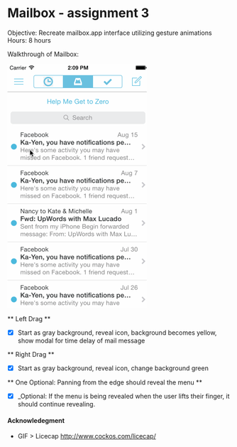 Mailbox - assignment 3
======================

Objective: Recreate mailbox.app interface utilizing gesture animations
Hours: 8 hours

Walkthrough of Mailbox:

![Video Walkthrough](walkthru.gif)

** Left Drag **
* [x] Start as gray background, reveal icon, background becomes yellow, show modal for time delay of mail message

** Right Drag **
* [x] Start as gray background, reveal icon, change background green

** One Optional: Panning from the edge should reveal the menu **
* [x] _Optional: If the menu is being revealed when the user lifts their finger, it should continue revealing.


#### Acknowledegment
- GIF > Licecap http://www.cockos.com/licecap/
